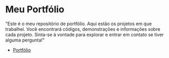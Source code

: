 # Meu Portfólio

"Este é o meu repositório de portfólio. Aqui estão os projetos em que trabalhei. Você encontrará códigos, demonstrações e informações sobre cada projeto. Sinta-se à vontade para explorar e entrar em contato se tiver alguma pergunta!"

 - [Portfólio](https://mm.tt/app/map/3101880598?t=nYk8IN6GtD)

